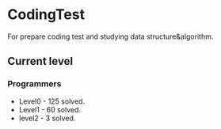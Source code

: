 # CodingTest

For prepare coding test and studying data structure&algorithm.

## Current level

### Programmers

- Level0 - 125 solved.
- Level1 - 60 solved.
- level2 - 3 solved.
